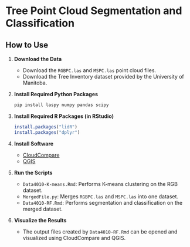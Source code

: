 # Tree Point Cloud Segmentation and Classification

## How to Use

1. **Download the Data**
   - Download the `RGBPC.las` and `MSPC.las` point cloud files.
   - Download the Tree Inventory dataset provided by the University of Manitoba.

2. **Install Required Python Packages**
   ```bash
   pip install laspy numpy pandas scipy
   ```

3. **Install Required R Packages (in RStudio)**
   ```r
   install.packages("lidR")
   install.packages("dplyr")
   ```

4. **Install Software**
   - [CloudCompare](https://www.danielgm.net/cc/)
   - [QGIS](https://qgis.org/)

5. **Run the Scripts**
   - `Data4010-K-means.Rmd`: Performs K-means clustering on the RGB dataset.
   - `MergedFile.py`: Merges `RGBPC.las` and `MSPC.las` into one dataset.
   - `Data4010-RF.Rmd`: Performs segmentation and classification on the merged dataset.

6. **Visualize the Results**
   - The output files created by `Data4010-RF.Rmd` can be opened and visualized using CloudCompare and QGIS.

